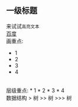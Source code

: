 ## 一级标题
来试试`高亮文本`<br>
[百度](http://www.baidu.com)<br>
画重点:
* 1
* 2
* 3
* 4
<br>
层级重点:
* 1
    * 2
        * 3
        * 4
<br>
数据结构
> 树
>> 树
>>> 树
